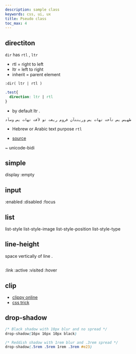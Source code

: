 ```yaml
---
description: sample class
keywords: css, ui, ux
title: Pseudo class
toc_max: 4
---
```



## directiton

`dir` has `rtl` , `ltr`

* rtl = right to left
* ltr = left to right
* inherit = parent element

```html
:dir( ltr | rtl )
```

```css
.test{
  direction: ltr | rtl
}
```
* by default ltr .

`طهيس يس تآخت تهات يس وريتتآن فروم ريغت تو لآفت تهات يس وسآد`
*  Hebrew or Arabic text purpose `rtl`

* [source](https://css-tricks.com/almanac/properties/d/direction/)

~ unicode-bidi



## simple

display
:empty

## input

:enabled
:disabled
:focus

## list

list-style
list-style-image
list-style-position
list-style-type

## line-height

space vertically of line .

## <a>

:link
:active
:visited
:hover

## clip

* [clippy online](http://bennettfeely.com/clippy/)
* [css trick](https://css-tricks.com/clipping-masking-css/)



## drop-shadow

```css
/* Black shadow with 10px blur and no spread */
drop-shadow(16px 16px 10px black)

/* Reddish shadow with 1rem blur and .3rem spread */
drop-shadow(.5rem .5rem 1rem .3rem #e23)
```
